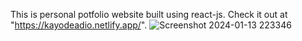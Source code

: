 This is  personal potfolio website built using react-js.
Check it out at "https://kayodeadio.netlify.app/".
![Screenshot 2024-01-13 223346](https://github.com/kylead10/react-portfolio/assets/101107354/4d300ae1-ee88-41d1-965d-136bdfe26e76)
